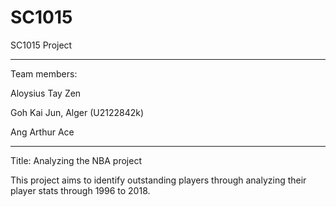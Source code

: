 # SC1015

SC1015 Project

-----------------------------
Team members:

Aloysius Tay Zen

Goh Kai Jun, Alger (U2122842k)

Ang Arthur Ace

-----------------------------

Title: Analyzing the NBA project

This project aims to identify outstanding players through analyzing their player stats through 1996 to 2018.


